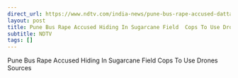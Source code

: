 ```yaml
---
direct_url: https://www.ndtv.com/india-news/pune-bus-rape-accused-dattatraya-ramdas-gade-found-hiding-in-sugarcane-field-cops-use-drones-7806545
layout: post
title: Pune Bus Rape Accused Hiding In Sugarcane Field  Cops To Use Drones  Sources
subtitle: NDTV
tags: []
---
```


Pune Bus Rape Accused Hiding In Sugarcane Field  Cops To Use Drones  Sources
